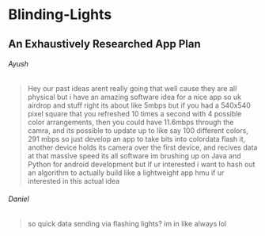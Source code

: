 # Blinding-Lights

## An Exhaustively Researched App Plan

###### Ayush
> Hey
> our past ideas arent really going that well 
> cause they are all physical 
> but i have an amazing software idea for a nice app
> so uk airdrop and stuff right its about like 5mbps
> but if you had a 540x540 pixel square that you refreshed 10 times a second with 4 possible color arrangements, then you could have 11.6mbps through the camra, and its possible to update up to like say 100 different colors, 291 mbps so just develop an app to take bits into colordata flash it, another device holds its camera over the first device, and recives data at that massive speed
> its all software 
>im brushing up on Java and Python for android development but if ur interested i want to hash out an algorithm to actually build like a lightweight app
> hmu if ur interested in this actual idea

###### Daniel
> so quick data sending via flashing lights?
> im in
> like always lol
